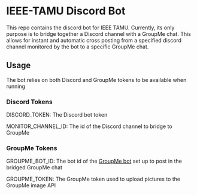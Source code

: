 # IEEE-TAMU Discord Bot

This repo contains the discord bot for IEEE TAMU.
Currently, its only purpose is to bridge together a Discord channel with a GroupMe chat.
This allows for instant and automatic cross posting from a specified discord channel monitored by the bot to a specific GroupMe chat.

## Usage

The bot relies on both Discord and GroupMe tokens to be available when running

### Discord Tokens

DISCORD_TOKEN: The Discord bot token

MONITOR_CHANNEL_ID: The id of the Discord channel to bridge to GroupMe


### GroupMe Tokens

GROUPME_BOT_ID: The bot id of the [GroupMe bot](https://dev.groupme.com/bots) set up to post in the bridged GroupMe chat

GROUPME_TOKEN: The GroupMe token used to upload pictures to the GroupMe image API
